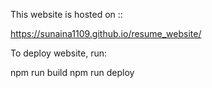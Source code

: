 This website is hosted on ::

https://sunaina1109.github.io/resume_website/


To deploy website, run:

 npm run build
 npm run deploy

